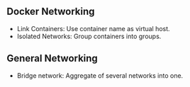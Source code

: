 ## Docker Networking

* Link Containers: Use container name as virtual host.
* Isolated Networks: Group containers into groups.

## General Networking
* Bridge network: Aggregate of several networks into one.